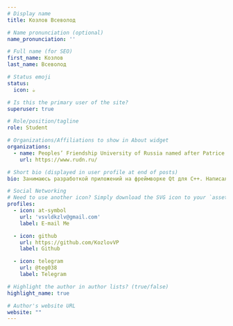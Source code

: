 ```yaml
---
# Display name
title: Козлов Всеволод

# Name pronunciation (optional)
name_pronunciation: ''

# Full name (for SEO)
first_name: Козлов
last_name: Всеволод

# Status emoji
status:
  icon: ☕️

# Is this the primary user of the site?
superuser: true

# Role/position/tagline
role: Student

# Organizations/Affiliations to show in About widget
organizations:
  - name: Peoples’ Friendship University of Russia named after Patrice Lumumba
    url: https://www.rudn.ru/

# Short bio (displayed in user profile at end of posts)
bio: Занимаюсь разработкой приложений на фреймворке Qt для C++. Написал много интересных проектов.

# Social Networking
# Need to use another icon? Simply download the SVG icon to your `assets/media/icons/` folder.
profiles:
  - icon: at-symbol
    url: 'vsvldkzlv@gmail.com'
    label: E-mail Me

  - icon: github
    url: https://github.com/KozlovVP
    label: Github

  - icon: telegram
    url: @teg038
    label: Telegram

# Highlight the author in author lists? (true/false)
highlight_name: true

# Author's website URL
website: ""
---
```


